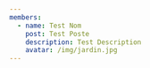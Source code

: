 ```yaml
---
members:
  - name: Test Nom
    post: Test Poste
    description: Test Description
    avatar: /img/jardin.jpg
---
```

